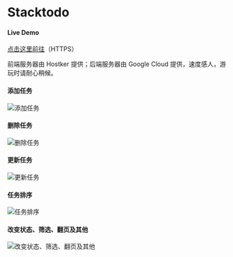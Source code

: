 # Stacktodo

#### Live Demo

[点击这里前往](https://stacktodo.mak1t0.cc/)（HTTPS）

前端服务器由 Hostker 提供；后端服务器由 Google Cloud 提供，速度感人，游玩时请耐心稍候。

#### 添加任务

![添加任务](https://i.imgur.com/hgqhvHK.gif)

#### 删除任务

![删除任务](https://i.imgur.com/SNFWQJX.gif)

#### 更新任务

![更新任务](https://i.imgur.com/dZNnpt6.gif)

#### 任务排序

![任务排序](https://i.imgur.com/sWi0l8u.gif)

#### 改变状态、筛选、翻页及其他

![改变状态、筛选、翻页及其他](https://i.imgur.com/poDEfB0.gif)